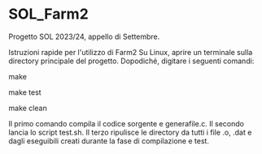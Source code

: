 # SOL_Farm2
Progetto SOL 2023/24, appello di Settembre.

Istruzioni rapide per l'utilizzo di Farm2
Su Linux, aprire un terminale sulla directory principale del progetto. Dopodiché, digitare i seguenti comandi:

make

make test

make clean

Il primo comando compila il codice sorgente e generafile.c. Il secondo lancia lo script test.sh. Il terzo ripulisce le directory da tutti i file .o, .dat e dagli eseguibili creati durante la fase di compilazione e test.
